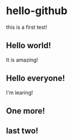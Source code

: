 # hello-github
this is a first test!
## Hello world!
It is amazing!
## Hello everyone!
I'm learing!
## One more!
## last two!
